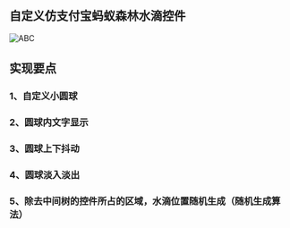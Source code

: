 ## 自定义仿支付宝蚂蚁森林水滴控件

 ![ABC](https://github.com/xiaohaibin/CustomWaterView/blob/master/screenshot/screenshot.png) 


## 实现要点

### 1、自定义小圆球

### 2、圆球内文字显示

### 3、圆球上下抖动

### 4、圆球淡入淡出

### 5、除去中间树的控件所占的区域，水滴位置随机生成（随机生成算法）